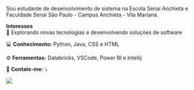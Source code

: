  Sou estudante de desenvolvimento de sistema na Escola Senai Anchieta e Faculdade Senai São Paulo - Campus Anchieta - Vila Mariana.
  <br>
 
  <strong>Interesses </strong>
  <br> 🤔 Explorando novas tecnologias e desenvolvendo soluções de software
  
</p>

<p align="left">
  💻 <strong>Conhecimento:</strong> Python, Java, CSS e HTML
</p>

<p align="left">
  ⚙️ <strong>Ferramentas:</strong> Databricks, VSCode, Power BI e Intellij
</p>

<p align="left">
  💌 <strong>Contate-me:</strong> ⤵️
</p>

<p align="left">
  <a href="#" title="Gmail">
  <img src="https://img.shields.io/badge/-Gmail-FF0000?style=flat-square&labelColor=FF0000&logo=gmail&logoColor=white&link=tejo.nadjila@gmail.com&quot; alt="Gmail"/></a>
